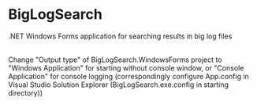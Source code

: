 # BigLogSearch

.NET Windows Forms application for searching results in big log files

<br>
Change "Output type" of BigLogSearch.WindowsForms project to "Windows Application" for starting without console window, or "Console Application" for console logging (correspondingly configure App.config in Visual Studio Solution Explorer (BigLogSearch.exe.config in starting directory))